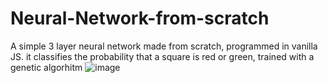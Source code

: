 # Neural-Network-from-scratch
A simple 3 layer neural network made from scratch, programmed in vanilla JS. it classifies the probability that a square is red or green, trained with a genetic algorhitm 
![image](https://user-images.githubusercontent.com/22344603/151374279-a242a851-7385-4b0d-850a-29b08e752820.png)
